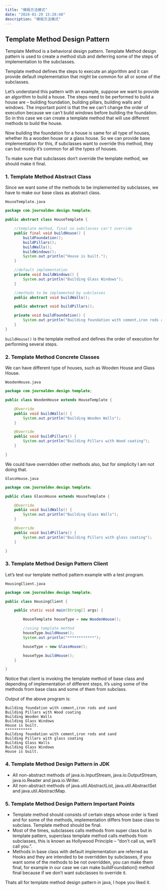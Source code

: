 ```yaml
---
title: "模板方法模式"
date: "2024-01-29 15:28:48"
description: "模板方法模式"
---
```


## Template Method Design Pattern

Template Method is a behavioral design pattern. Template Method design pattern is used to create a method stub and
deferring some of the steps of implementation to the subclasses.

Template method defines the steps to execute an algorithm and it can provide default implementation that might be common
for all or some of the subclasses.

Let’s understand this pattern with an example, suppose we want to provide an algorithm to build a house. The steps need
to be performed to build a house are – building foundation, building pillars, building walls and windows. The important
point is that the we can’t change the order of execution because we can’t build windows before building the foundation.
So in this case we can create a template method that will use different methods to build the house.

Now building the foundation for a house is same for all type of houses, whether its a wooden house or a glass house. So
we can provide base implementation for this, if subclasses want to override this method, they can but mostly it’s common
for all the types of houses.

To make sure that subclasses don’t override the template method, we should make it final.

### 1. Template Method Abstract Class

Since we want some of the methods to be implemented by subclasses, we have to make our base class as abstract class.

`HouseTemplate.java`

```java
package com.journaldev.design.template;

public abstract class HouseTemplate {

    //template method, final so subclasses can't override
    public final void buildHouse() {
        buildFoundation();
        buildPillars();
        buildWalls();
        buildWindows();
        System.out.println("House is built.");
    }

    //default implementation
    private void buildWindows() {
        System.out.println("Building Glass Windows");
    }

    //methods to be implemented by subclasses
    public abstract void buildWalls();

    public abstract void buildPillars();

    private void buildFoundation() {
        System.out.println("Building foundation with cement,iron rods and sand");
    }
}
```

`buildHouse()` is the template method and defines the order of execution for performing several steps.

### 2. Template Method Concrete Classes

We can have different type of houses, such as Wooden House and Glass House.

`WoodenHouse.java`

```java
package com.journaldev.design.template;

public class WoodenHouse extends HouseTemplate {

    @Override
    public void buildWalls() {
        System.out.println("Building Wooden Walls");
    }

    @Override
    public void buildPillars() {
        System.out.println("Building Pillars with Wood coating");
    }

}
```

We could have overridden other methods also, but for simplicity I am not doing that.

`GlassHouse.java`

```java
package com.journaldev.design.template;

public class GlassHouse extends HouseTemplate {

    @Override
    public void buildWalls() {
        System.out.println("Building Glass Walls");
    }

    @Override
    public void buildPillars() {
        System.out.println("Building Pillars with glass coating");
    }

}
```

### 3. Template Method Design Pattern Client

Let’s test our template method pattern example with a test program.

`HousingClient.java`

```java
package com.journaldev.design.template;

public class HousingClient {

    public static void main(String[] args) {

        HouseTemplate houseType = new WoodenHouse();

        //using template method
        houseType.buildHouse();
        System.out.println("************");

        houseType = new GlassHouse();

        houseType.buildHouse();
    }

}
```

Notice that client is invoking the template method of base class and depending of implementation of different steps,
it’s using some of the methods from base class and some of them from subclass.

Output of the above program is:

```
Building foundation with cement,iron rods and sand
Building Pillars with Wood coating
Building Wooden Walls
Building Glass Windows
House is built.
************
Building foundation with cement,iron rods and sand
Building Pillars with glass coating
Building Glass Walls
Building Glass Windows
House is built.
```

### 4. Template Method Design Pattern in JDK

- All non-abstract methods of java.io.InputStream, java.io.OutputStream, java.io.Reader and java.io.Writer.
- All non-abstract methods of java.util.AbstractList, java.util.AbstractSet and java.util.AbstractMap.

### 5. Template Method Design Pattern Important Points

- Template method should consists of certain steps whose order is fixed and for some of the methods, implementation
  differs from base class to subclass. Template method should be final.
- Most of the times, subclasses calls methods from super class but in template pattern, superclass template method calls
  methods from subclasses, this is known as Hollywood Principle – “don’t call us, we’ll call you.”.
- Methods in base class with default implementation are referred as Hooks and they are intended to be overridden by
  subclasses, if you want some of the methods to be not overridden, you can make them final, for example in our case we
  can make buildFoundation() method final because if we don’t want subclasses to override it.

Thats all for template method design pattern in java, I hope you liked it.